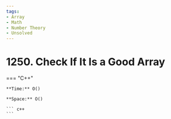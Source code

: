 ```yaml
---
tags:
- Array
- Math
- Number Theory
- Unsolved
---
```



# 1250. Check If It Is a Good Array

=== "C++"

    **Time:** O()

    **Space:** O()

    ``` c++
    ```